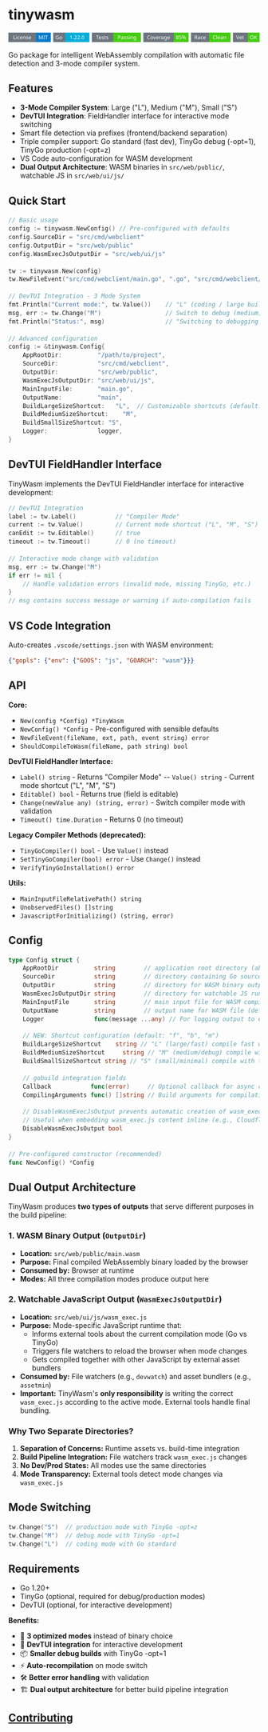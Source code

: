 # tinywasm
<!-- START_SECTION:BADGES_SECTION -->
<a href="docs/img/badges.svg"><img src="docs/img/badges.svg" alt="Project Badges" title="Generated by badges.sh from github.com/cdvelop/devscripts"></a>
<!-- END_SECTION:BADGES_SECTION -->

Go package for intelligent WebAssembly compilation with automatic file detection and 3-mode compiler system.

## Features

- **3-Mode Compiler System**: Large ("L"), Medium ("M"), Small ("S")
- **DevTUI Integration**: FieldHandler interface for interactive mode switching
- Smart file detection via prefixes (frontend/backend separation)
- Triple compiler support: Go standard (fast dev), TinyGo debug (-opt=1), TinyGo production (-opt=z)
- VS Code auto-configuration for WASM development
- **Dual Output Architecture**: WASM binaries in `src/web/public/`, watchable JS in `src/web/ui/js/`

## Quick Start

```go
// Basic usage
config := tinywasm.NewConfig() // Pre-configured with defaults
config.SourceDir = "src/cmd/webclient"
config.OutputDir = "src/web/public"
config.WasmExecJsOutputDir = "src/web/ui/js"

tw := tinywasm.New(config)
tw.NewFileEvent("src/cmd/webclient/main.go", ".go", "src/cmd/webclient/main.go", "write")

// DevTUI Integration - 3 Mode System
fmt.Println("Current mode:", tw.Value())    // "L" (coding / large build)
msg, err := tw.Change("M")                  // Switch to debug (medium) mode
fmt.Println("Status:", msg)                 // "Switching to debugging mode"

// Advanced configuration
config := &tinywasm.Config{
    AppRootDir:          "/path/to/project",
    SourceDir:           "src/cmd/webclient",
    OutputDir:           "src/web/public",
    WasmExecJsOutputDir: "src/web/ui/js",
    MainInputFile:       "main.go",
    OutputName:          "main",
	BuildLargeSizeShortcut:   "L",  // Customizable shortcuts (default: L = Large/fast with go)
	BuildMediumSizeShortcut:    "M",
	BuildSmallSizeShortcut: "S",
    Logger:              logger,
}
```


## DevTUI FieldHandler Interface

TinyWasm implements the DevTUI FieldHandler interface for interactive development:

```go
// DevTUI Integration
label := tw.Label()           // "Compiler Mode"
current := tw.Value()         // Current mode shortcut ("L", "M", "S")
canEdit := tw.Editable()      // true
timeout := tw.Timeout()       // 0 (no timeout)

// Interactive mode change with validation
msg, err := tw.Change("M")
if err != nil {
	// Handle validation errors (invalid mode, missing TinyGo, etc.)
}
// msg contains success message or warning if auto-compilation fails
```

## VS Code Integration

Auto-creates `.vscode/settings.json` with WASM environment:
```json
{"gopls": {"env": {"GOOS": "js", "GOARCH": "wasm"}}}
```

## API

**Core:**
- `New(config *Config) *TinyWasm`
- `NewConfig() *Config` - Pre-configured with sensible defaults
- `NewFileEvent(fileName, ext, path, event string) error`
- `ShouldCompileToWasm(fileName, path string) bool`

**DevTUI FieldHandler Interface:**
- `Label() string` - Returns "Compiler Mode"
-- `Value() string` - Current mode shortcut ("L", "M", "S")
- `Editable() bool` - Returns true (field is editable)
- `Change(newValue any) (string, error)` - Switch compiler mode with validation
- `Timeout() time.Duration` - Returns 0 (no timeout)

**Legacy Compiler Methods (deprecated):**
- `TinyGoCompiler() bool` - Use `Value()` instead
- `SetTinyGoCompiler(bool) error` - Use `Change()` instead
- `VerifyTinyGoInstallation() error`

**Utils:**
- `MainInputFileRelativePath() string`
- `UnobservedFiles() []string`
- `JavascriptForInitializing() (string, error)`

## Config

```go
type Config struct {
	AppRootDir          string        // application root directory (absolute), defaults to "."
	SourceDir           string        // directory containing Go source (relative) eg: "src/cmd/webclient"
	OutputDir           string        // directory for WASM binary output (relative) eg: "src/web/public"
	WasmExecJsOutputDir string        // directory for watchable JS runtime (relative) eg: "src/web/ui/js"
	MainInputFile       string        // main input file for WASM compilation (default: "main.go")
	OutputName          string        // output name for WASM file (default: "main")
	Logger              func(message ...any) // For logging output to external systems (e.g., TUI, console)

	// NEW: Shortcut configuration (default: "f", "b", "m")
	BuildLargeSizeShortcut    string // "L" (large/fast) compile fast with go
	BuildMediumSizeShortcut     string // "M" (medium/debug) compile with tinygo debug
	BuildSmallSizeShortcut string // "S" (small/minimal) compile with tinygo minimal binary size

	// gobuild integration fields
	Callback           func(error)     // Optional callback for async compilation
	CompilingArguments func() []string // Build arguments for compilation (e.g., ldflags)

	// DisableWasmExecJsOutput prevents automatic creation of wasm_exec.js file
	// Useful when embedding wasm_exec.js content inline (e.g., Cloudflare Pages Advanced Mode)
	DisableWasmExecJsOutput bool
}

// Pre-configured constructor (recommended)
func NewConfig() *Config
```

## Dual Output Architecture

TinyWasm produces **two types of outputs** that serve different purposes in the build pipeline:

### 1. **WASM Binary Output** (`OutputDir`)
- **Location:** `src/web/public/main.wasm`
- **Purpose:** Final compiled WebAssembly binary loaded by the browser
- **Consumed by:** Browser at runtime
- **Modes:** All three compilation modes produce output here

### 2. **Watchable JavaScript Output** (`WasmExecJsOutputDir`)
- **Location:** `src/web/ui/js/wasm_exec.js`
- **Purpose:** Mode-specific JavaScript runtime that:
  - Informs external tools about the current compilation mode (Go vs TinyGo)
  - Triggers file watchers to reload the browser when mode changes
  - Gets compiled together with other JavaScript by external asset bundlers
- **Consumed by:** File watchers (e.g., `devwatch`) and asset bundlers (e.g., `assetmin`)
- **Important:** TinyWasm's **only responsibility** is writing the correct `wasm_exec.js` according to the active mode. External tools handle final bundling.

### Why Two Separate Directories?

1. **Separation of Concerns:** Runtime assets vs. build-time integration
2. **Build Pipeline Integration:** File watchers track `wasm_exec.js` changes
3. **No Dev/Prod States:** All modes use the same directories
4. **Mode Transparency:** External tools detect mode changes via `wasm_exec.js`

## Mode Switching
```go
tw.Change("S")  // production mode with TinyGo -opt=z
tw.Change("M")  // debug mode with TinyGo -opt=1
tw.Change("L")  // coding mode with Go standard
```

## Requirements

- Go 1.20+
- TinyGo (optional, required for debug/production modes)
- DevTUI (optional, for interactive development)



**Benefits:**
- 🎯 **3 optimized modes** instead of binary choice
- 🔧 **DevTUI integration** for interactive development  
- 📦 **Smaller debug builds** with TinyGo -opt=1
- ⚡ **Auto-recompilation** on mode switch
- 🛠️ **Better error handling** with validation
- 🏗️ **Dual output architecture** for better build pipeline integration


## [Contributing](https://github.com/cdvelop/cdvelop/blob/main/CONTRIBUTING.md)